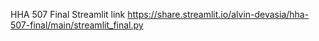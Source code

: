 HHA 507 Final
Streamlit link https://share.streamlit.io/alvin-devasia/hha-507-final/main/streamlit_final.py
